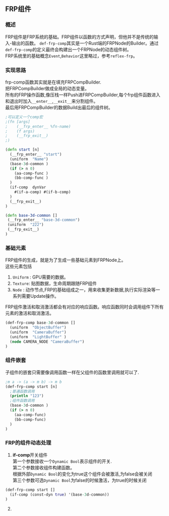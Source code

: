 ## FRP组件  
### 概述  
FRP组件是FRP系统的基础。FRP组件以函数的方式声明，但他并不是传统的输入-输出的函数。 
`def-frp-comp`其实是一个Rust端的FRPNode的Builder。通过`def-frp-comp`的定义最终会构建出一个FRPNode的动态组件树。  
FRP系统里的基础概念`Event`,`Behavior`这里略过，参考`reflex-frp`。  

### 实现思路  
frp-comp函数其实就是在填充FRPCompBuilder.   
把FRPCompBuilder做成全局的动态变量。  
所有的FRP操作函数,像压栈一样Push进FRPCompBuilder,每个frp组件函数进入和退出时加入`__enter__`,`__exit__`来分割组件。  
最后用FRPCompBuilder的数据Build出最后的组件树。
```Clojure
;可以定义一个comp宏
;(fn [args]
;    (__frp_enter__ %fn-name)
;    (f args)
;    (__frp_exit__)
;)

(defn start [n]
  (__frp_enter__ "start")
  (uniform  "Name")
  (base-3d-common )
  (if (> n 0)
    (aa-comp-func )
    (bb-comp-func )
  )
  (if-comp  dynVar 
    #(if-a-comp) #(if-b-comp)
  )
  (__frp_exit__)
)

(defn base-3d-common []
 (__frp_enter__ "base-3d-common")
 (uniform  "222")
 (__frp_exit__)
)

```

### 基础元素
FRP组件的生成，就是为了生成一些基础元素到FRPNode上。  
这些元素包括 
1. `Uniform` : GPU需要的数据。 
2. `Texture`: 贴图数据，生命周期跟随FRP组件
2. `Node` : 动作节点,FRP的基础组成之一，用来收集更新数据,执行实际渲染等一系列需要Update操作。  

FRP组件激活和取消激活都会有对应的响应函数。响应函数同时会调用组件下所有元素的激活和取消激活。    
```Clojure
(def-frp-comp base-3d-common []
  (uniform  "ObjectBuffer")
  (uniform  "CameraBuffer")
  (uniform  "LightBuffer" )
  (node CAMERA_NODE "CameraBuffer")
)
```
### 组件嵌套   
子组件的嵌套只需要像调用函数一样在父组件的函数里调用就可以了.  
 
```Clojure
;m a -> (a -> m b) -> m b
(def-frp-comp start [n]
  ;普通函数调用
  (println "123")
  ;组件函数调用
  (base-3d-common )
  (if (> n 0)
    (aa-comp-func)
    (bb-comp-func)
  )
)
```
### FRP的组件动态处理  
1. <b>if-comp</b>开关组件  
     第一个参数接收一个`Dynamic Bool`表示组件的开关.  
     第二个参数接收组件构建函数。  
     根据外部`Dynamic Bool`的变化为true这个组件会被激活,为false会被关闭  
     第三个参数可选`Dynamic Bool`为false的时候激活，为true的时候关闭
```Clojure
(def-frp-comp start []
  (if-comp (const-dyn true) '(base-3d-common))
)
```

2. 